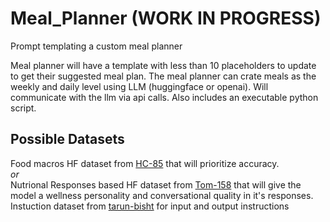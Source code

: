 # Meal_Planner (WORK IN PROGRESS)
Prompt templating a custom meal planner <br>

Meal planner will have a template with less than 10 placeholders to update to get their suggested meal plan.  The meal planner can crate meals as the weekly and daily level using LLM (huggingface or openai). Will communicate with the llm via api calls. 
Also includes an executable python script.

## Possible Datasets
Food macros HF dataset from [HC-85](https://huggingface.co/datasets/HC-85/open-food-facts) that will prioritize accuracy. <br>
*or* <br>
Nutrional Responses based HF dataset from [Tom-158](https://huggingface.co/datasets/Tom158/Nutritional-LLama) that will give the model a wellness personality and conversational quality in it's responses. <br>
Instuction dataset from [tarun-bisht](https://huggingface.co/datasets/iamtarun/python_code_instructions_18k_alpaca?row=10) for input and output instructions

<!-- 
https://docs.github.com/en/get-started/writing-on-github/getting-started-with-writing-and-formatting-on-github/basic-writing-and-formatting-syntax
https://medium.com/analytics-vidhya/writing-github-readme-e593f278a796#:~:text=Line%20Breaks,more%20spaces%2C%20and%20hit%20enter. -->



